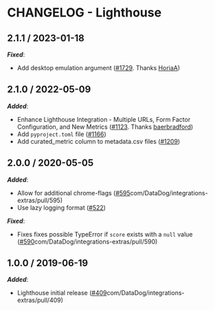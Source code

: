 # CHANGELOG - Lighthouse

## 2.1.1 / 2023-01-18

***Fixed***:

* Add desktop emulation argument ([#1729](https://github.com/DataDog/integrations-extras/pull/1729). Thanks [HoriaA](https://github.com/HoriaA))

## 2.1.0 / 2022-05-09

***Added***:

* Enhance Lighthouse Integration - Multiple URLs, Form Factor Configuration, and New Metrics ([#1123](https://github.com/DataDog/integrations-extras/pull/1123). Thanks [baerbradford](https://github.com/baerbradford))
* Add `pyproject.toml` file ([#1166](https://github.com/DataDog/integrations-extras/pull/1166))
* Add curated_metric column to metadata.csv files ([#1209](https://github.com/DataDog/integrations-extras/pull/1209))

## 2.0.0 / 2020-05-05

***Added***:

* Allow for additional chrome-flags ([#595](https://github)com/DataDog/integrations-extras/pull/595)
* Use lazy logging format ([#522](https://github.com/DataDog/integrations-extras/pull/522))

***Fixed***:

* Fixes fixes possible TypeError if `score` exists with a `null` value ([#590](https://github)com/DataDog/integrations-extras/pull/590)

## 1.0.0 / 2019-06-19

***Added***:

* Lighthouse initial release ([#409](https://github)com/DataDog/integrations-extras/pull/409)
